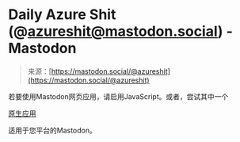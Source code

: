 <!--yml

category: 未分类

date: 2024-05-29 12:46:56

-->

# Daily Azure Shit (@azureshit@mastodon.social) - Mastodon

> 来源：[https://mastodon.social/@azureshit](https://mastodon.social/@azureshit)

若要使用Mastodon网页应用，请启用JavaScript。或者，尝试其中一个

[原生应用](https://joinmastodon.org/apps)

适用于您平台的Mastodon。
